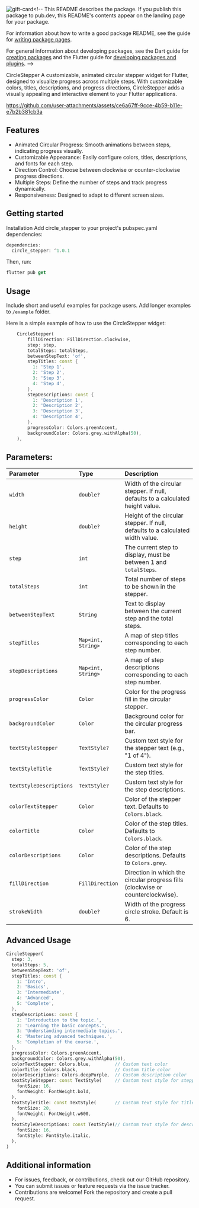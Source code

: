![gift-card](https://github.com/user-attachments/assets/51fc566b-a45e-4aca-acd0-8ae4dacd71af)<!--
This README describes the package. If you publish this package to pub.dev,
this README's contents appear on the landing page for your package.

For information about how to write a good package README, see the guide for
[writing package pages](https://dart.dev/guides/libraries/writing-package-pages).

For general information about developing packages, see the Dart guide for
[creating packages](https://dart.dev/guides/libraries/create-library-packages)
and the Flutter guide for
[developing packages and plugins](https://flutter.dev/developing-packages).
-->

CircleStepper
A customizable, animated circular stepper widget for Flutter, designed to visualize progress across multiple steps. With customizable colors, titles, descriptions, and progress directions, CircleStepper adds a visually appealing and interactive element to your Flutter applications.





https://github.com/user-attachments/assets/ce6a67ff-9cce-4b59-b11e-e7b2b381cb3a




## Features


* Animated Circular Progress: Smooth animations between steps, indicating progress visually.
* Customizable Appearance: Easily configure colors, titles, descriptions, and fonts for each step.
* Direction Control: Choose between clockwise or counter-clockwise progress directions.
* Multiple Steps: Define the number of steps and track progress dynamically.
* Responsiveness: Designed to adapt to different screen sizes.

## Getting started

Installation
Add circle_stepper to your project's pubspec.yaml dependencies:
```dart
dependencies:
  circle_stepper: ^1.0.1

```
Then, run:
```dart
flutter pub get
```

## Usage

Include short and useful examples for package users. Add longer examples
to `/example` folder.

Here is a simple example of how to use the CircleStepper widget:

```dart
    CircleStepper(
        fillDirection: FillDirection.clockwise,
        step: step,
        totalSteps: totalSteps,
        betweenStepText: 'of',
        stepTitles: const {
          1: 'Step 1',
          2: 'Step 2',
          3: 'Step 3',
          4: 'Step 4',
        },
        stepDescriptions: const {
          1: 'Description 1',
          2: 'Description 2',
          3: 'Description 3',
          4: 'Description 4',
        },
        progressColor: Colors.greenAccent,
        backgroundColor: Colors.grey.withAlpha(50),
    ),

```
## Parameters:

| Parameter            | Type         | Description                                                                                 |
|:---------------------|:-------------|:--------------------------------------------------------------------------------------------|
| `width`              | `double?`    | Width of the circular stepper. If null, defaults to a calculated height value.               |
| `height`             | `double?`    | Height of the circular stepper. If null, defaults to a calculated width value.               |
| `step`               | `int`        | The current step to display, must be between 1 and `totalSteps`.                             |
| `totalSteps`         | `int`        | Total number of steps to be shown in the stepper.                                            |
| `betweenStepText`    | `String`     | Text to display between the current step and the total steps.                                |
| `stepTitles`         | `Map<int, String>` | A map of step titles corresponding to each step number.                                      |
| `stepDescriptions`   | `Map<int, String>` | A map of step descriptions corresponding to each step number.                                |
| `progressColor`      | `Color`      | Color for the progress fill in the circular stepper.                                         |
| `backgroundColor`    | `Color`      | Background color for the circular progress bar.                                              |
| `textStyleStepper`   | `TextStyle?` | Custom text style for the stepper text (e.g., "1 of 4").                                     |
| `textStyleTitle`     | `TextStyle?` | Custom text style for the step titles.                                                       |
| `textStyleDescriptions` | `TextStyle?` | Custom text style for the step descriptions.                                                 |
| `colorTextStepper`   | `Color`      | Color of the stepper text. Defaults to `Colors.black`.                                       |
| `colorTitle`         | `Color`      | Color of the step titles. Defaults to `Colors.black`.                                        |
| `colorDescriptions`  | `Color`      | Color of the step descriptions. Defaults to `Colors.grey`.                                   |
| `fillDirection`      | `FillDirection` | Direction in which the circular progress fills (clockwise or counterclockwise).              |
| `strokeWidth`        | `double?`    | Width of the progress circle stroke. Default is 6.                                           |


## Advanced Usage
```dart
CircleStepper(
  step: 3,
  totalSteps: 5,
  betweenStepText: 'of',
  stepTitles: const {
    1: 'Intro',
    2: 'Basics',
    3: 'Intermediate',
    4: 'Advanced',
    5: 'Complete',
  },
  stepDescriptions: const {
    1: 'Introduction to the topic.',
    2: 'Learning the basic concepts.',
    3: 'Understanding intermediate topics.',
    4: 'Mastering advanced techniques.',
    5: 'Completion of the course.',
  },
  progressColor: Colors.greenAccent,
  backgroundColor: Colors.grey.withAlpha(50),
  colorTextStepper: Colors.blue,         // Custom text color
  colorTitle: Colors.black,              // Custom title color
  colorDescriptions: Colors.deepPurple,  // Custom description color
  textStyleStepper: const TextStyle(     // Custom text style for stepper text
    fontSize: 16,
    fontWeight: FontWeight.bold,
  ),
  textStyleTitle: const TextStyle(       // Custom text style for title
    fontSize: 20,
    fontWeight: FontWeight.w600,
  ),
  textStyleDescriptions: const TextStyle(// Custom text style for description
    fontSize: 16,
    fontStyle: FontStyle.italic,
  ),
)

```



## Additional information

* For issues, feedback, or contributions, check out our GitHub repository.
* You can submit issues or feature requests via the issue tracker.
* Contributions are welcome! Fork the repository and create a pull request.
